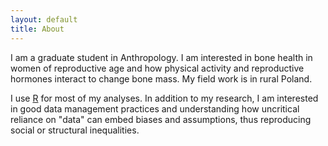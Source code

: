 ```yaml
---
layout: default
title: About
---
```


I am a graduate student in Anthropology.  I am interested in bone health in women of reproductive age and how physical activity and reproductive hormones interact to change bone mass.  My field work is in rural Poland.

I use [R](https://www.r-project.org/about.html) for most of my analyses. In addition to my research, I am interested in good data management practices and understanding how uncritical reliance on "data" can embed biases and assumptions, thus reproducing social or structural inequalities.
